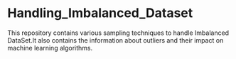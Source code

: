# Handling_Imbalanced_Dataset
This repository contains  various sampling techniques to handle Imbalanced DataSet.It also contains the information about outliers and their impact on machine learning algorithms.
